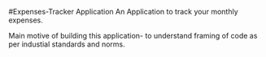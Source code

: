 #Expenses-Tracker Application
An Application to track your monthly expenses.

Main motive of building this application- to understand framing of code as per industial standards and norms.
